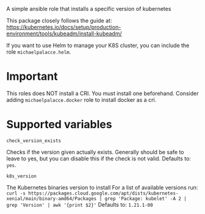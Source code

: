 A simple ansible role that installs a specific version of kubernetes

This package closely follows the guide at: https://kubernetes.io/docs/setup/production-environment/tools/kubeadm/install-kubeadm/

If you want to use Helm to manage your K8S cluster, you can include the role `michaelpalacce.helm`.

# Important
This roles does NOT install a CRI. You must install one beforehand. Consider adding `michaelpalacce.docker` role to install docker as a cri.

# Supported variables

~~~
check_version_exists
~~~
Checks if the version given actually exists. Generally should be safe to leave to yes, but you can disable this if the check is not valid.
Defaults to: `yes`.

~~~
k8s_version
~~~
The Kubernetes binaries version to install
For a list of available versions run: `curl -s https://packages.cloud.google.com/apt/dists/kubernetes-xenial/main/binary-amd64/Packages | grep 'Package: kubelet' -A 2 | grep 'Version' | awk '{print $2}'`
Defaults to: `1.21.1-00`
